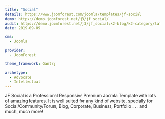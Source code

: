```yaml
---
title: "Social"
details: https://www.joomforest.com/joomla/templates/jf-social
demo: https://demo.joomforest.net/j3/jf_social/
audit: https://demo.joomforest.net/j3/jf_social/k2-blog/k2-category/latest-news
date: 2019-09-09

cms: 
  - Joomla

provider:
  - JoomForest

theme_framework: Gantry

archetype:
  - Advocate
  - Intellectual
---
```


JF Social is a Professional Responsive Premium Joomla Template with lots of amazing features. It is well suited for any kind of website, specially for Social/Community/Forum, Blog, Corporate, Business, Portfolio . . . and much, much more!
